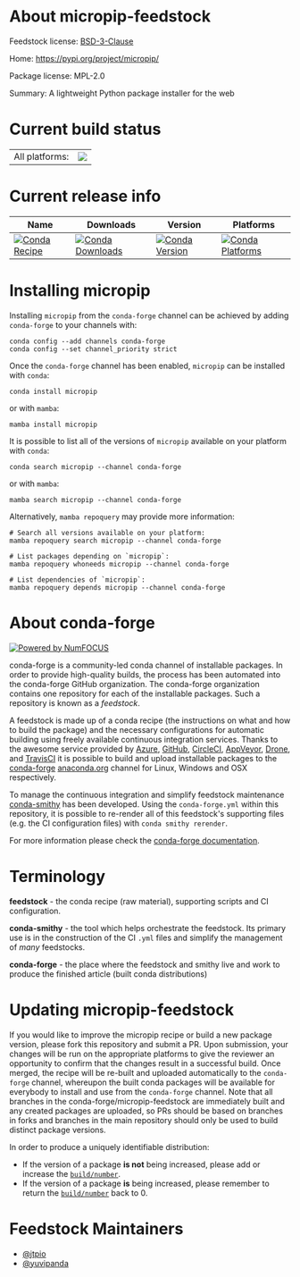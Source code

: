 About micropip-feedstock
========================

Feedstock license: [BSD-3-Clause](https://github.com/conda-forge/micropip-feedstock/blob/main/LICENSE.txt)

Home: https://pypi.org/project/micropip/

Package license: MPL-2.0

Summary: A lightweight Python package installer for the web

Current build status
====================


<table><tr><td>All platforms:</td>
    <td>
      <a href="https://dev.azure.com/conda-forge/feedstock-builds/_build/latest?definitionId=17840&branchName=main">
        <img src="https://dev.azure.com/conda-forge/feedstock-builds/_apis/build/status/micropip-feedstock?branchName=main">
      </a>
    </td>
  </tr>
</table>

Current release info
====================

| Name | Downloads | Version | Platforms |
| --- | --- | --- | --- |
| [![Conda Recipe](https://img.shields.io/badge/recipe-micropip-green.svg)](https://anaconda.org/conda-forge/micropip) | [![Conda Downloads](https://img.shields.io/conda/dn/conda-forge/micropip.svg)](https://anaconda.org/conda-forge/micropip) | [![Conda Version](https://img.shields.io/conda/vn/conda-forge/micropip.svg)](https://anaconda.org/conda-forge/micropip) | [![Conda Platforms](https://img.shields.io/conda/pn/conda-forge/micropip.svg)](https://anaconda.org/conda-forge/micropip) |

Installing micropip
===================

Installing `micropip` from the `conda-forge` channel can be achieved by adding `conda-forge` to your channels with:

```
conda config --add channels conda-forge
conda config --set channel_priority strict
```

Once the `conda-forge` channel has been enabled, `micropip` can be installed with `conda`:

```
conda install micropip
```

or with `mamba`:

```
mamba install micropip
```

It is possible to list all of the versions of `micropip` available on your platform with `conda`:

```
conda search micropip --channel conda-forge
```

or with `mamba`:

```
mamba search micropip --channel conda-forge
```

Alternatively, `mamba repoquery` may provide more information:

```
# Search all versions available on your platform:
mamba repoquery search micropip --channel conda-forge

# List packages depending on `micropip`:
mamba repoquery whoneeds micropip --channel conda-forge

# List dependencies of `micropip`:
mamba repoquery depends micropip --channel conda-forge
```


About conda-forge
=================

[![Powered by
NumFOCUS](https://img.shields.io/badge/powered%20by-NumFOCUS-orange.svg?style=flat&colorA=E1523D&colorB=007D8A)](https://numfocus.org)

conda-forge is a community-led conda channel of installable packages.
In order to provide high-quality builds, the process has been automated into the
conda-forge GitHub organization. The conda-forge organization contains one repository
for each of the installable packages. Such a repository is known as a *feedstock*.

A feedstock is made up of a conda recipe (the instructions on what and how to build
the package) and the necessary configurations for automatic building using freely
available continuous integration services. Thanks to the awesome service provided by
[Azure](https://azure.microsoft.com/en-us/services/devops/), [GitHub](https://github.com/),
[CircleCI](https://circleci.com/), [AppVeyor](https://www.appveyor.com/),
[Drone](https://cloud.drone.io/welcome), and [TravisCI](https://travis-ci.com/)
it is possible to build and upload installable packages to the
[conda-forge](https://anaconda.org/conda-forge) [anaconda.org](https://anaconda.org/)
channel for Linux, Windows and OSX respectively.

To manage the continuous integration and simplify feedstock maintenance
[conda-smithy](https://github.com/conda-forge/conda-smithy) has been developed.
Using the ``conda-forge.yml`` within this repository, it is possible to re-render all of
this feedstock's supporting files (e.g. the CI configuration files) with ``conda smithy rerender``.

For more information please check the [conda-forge documentation](https://conda-forge.org/docs/).

Terminology
===========

**feedstock** - the conda recipe (raw material), supporting scripts and CI configuration.

**conda-smithy** - the tool which helps orchestrate the feedstock.
                   Its primary use is in the construction of the CI ``.yml`` files
                   and simplify the management of *many* feedstocks.

**conda-forge** - the place where the feedstock and smithy live and work to
                  produce the finished article (built conda distributions)


Updating micropip-feedstock
===========================

If you would like to improve the micropip recipe or build a new
package version, please fork this repository and submit a PR. Upon submission,
your changes will be run on the appropriate platforms to give the reviewer an
opportunity to confirm that the changes result in a successful build. Once
merged, the recipe will be re-built and uploaded automatically to the
`conda-forge` channel, whereupon the built conda packages will be available for
everybody to install and use from the `conda-forge` channel.
Note that all branches in the conda-forge/micropip-feedstock are
immediately built and any created packages are uploaded, so PRs should be based
on branches in forks and branches in the main repository should only be used to
build distinct package versions.

In order to produce a uniquely identifiable distribution:
 * If the version of a package **is not** being increased, please add or increase
   the [``build/number``](https://docs.conda.io/projects/conda-build/en/latest/resources/define-metadata.html#build-number-and-string).
 * If the version of a package **is** being increased, please remember to return
   the [``build/number``](https://docs.conda.io/projects/conda-build/en/latest/resources/define-metadata.html#build-number-and-string)
   back to 0.

Feedstock Maintainers
=====================

* [@jtpio](https://github.com/jtpio/)
* [@yuvipanda](https://github.com/yuvipanda/)

